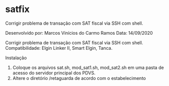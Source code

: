 # satfix
Corrigir problema de transação com SAT fiscal via SSH com shell.

Desenvolvido por: Marcos Vinícios do Carmo Ramos
Data: 14/09/2020

Corrigir problema de transação com SAT fiscal via SSH com shell.
Compatibilidade: Elgin Linker II, Smart Elgin, Tanca.

Instalação
1. Coloque os arquivos sat.sh, mod_sat1.sh, mod_sat2.sh em uma pasta de acesso do servidor principal dos PDVS.
2. Altere o diretório /retaguarda de acordo com o estabelecimento

